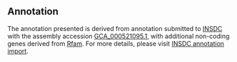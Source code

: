 

Annotation
----------

The annotation presented is derived from annotation submitted to
[INSDC](http://www.insdc.org) with the assembly accession
[GCA\_000521095.1](http://www.ebi.ac.uk/ena/data/view/GCA_000521095.1),
with additional non-coding genes derived from
[Rfam](http://rfam.xfam.org/). For more details, please visit [INSDC
annotation
import](http://ensemblgenomes.org/info/data/insdc_annotation).
